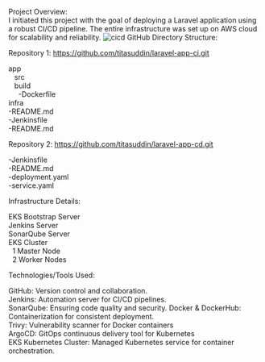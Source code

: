 Project Overview:  
I initiated this project with the goal of deploying a Laravel application using a robust CI/CD pipeline. The entire infrastructure was set up on AWS cloud for scalability and reliability.
![cicd](https://github.com/titasuddin/laravel-app-ci/assets/86006558/eabb28ce-5bb6-4fc3-b7be-9b10e6087455)
GitHub Directory Structure:

Repository 1: https://github.com/titasuddin/laravel-app-ci.git

app  
&nbsp;&nbsp;&nbsp;src  
&nbsp;&nbsp;&nbsp;build  
&nbsp;&nbsp;&nbsp;&nbsp;&nbsp;-Dockerfile  
infra  
-README.md  
-Jenkinsfile  
-README.md

Repository 2: https://github.com/titasuddin/laravel-app-cd.git

-Jenkinsfile  
-README.md  
-deployment.yaml  
-service.yaml


Infrastructure Details:  

EKS Bootstrap Server  
Jenkins Server  
SonarQube Server  
EKS Cluster  
&nbsp;&nbsp;1 Master Node  
&nbsp;&nbsp;2 Worker Nodes

Technologies/Tools Used:

GitHub: Version control and collaboration.  
Jenkins: Automation server for CI/CD pipelines.  
SonarQube: Ensuring code quality and security.
Docker & DockerHub: Containerization for consistent deployment.  
Trivy: Vulnerability scanner for Docker containers  
ArgoCD: GitOps continuous delivery tool for Kubernetes  
EKS Kubernetes Cluster: Managed Kubernetes service for container orchestration.  

